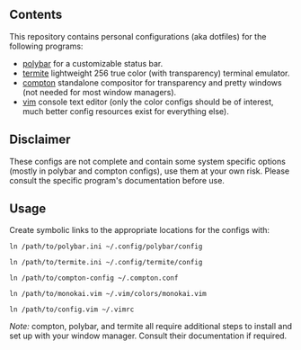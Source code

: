 ## Contents
This repository contains personal configurations (aka dotfiles) for the following programs:

- [polybar](https://github.com/jaagr/polybar) for a customizable status bar.
- [termite](https://wiki.archlinux.org/index.php/termite) lightweight 256 true color (with transparency) terminal emulator.
- [compton](https://wiki.archlinux.org/index.php/Compton) standalone compositor for transparency and pretty windows (not needed for most window managers).
- [vim](http://www.vim.org/) console text editor (only the color configs should be of interest, much better config resources exist for everything else).

## Disclaimer
These configs are not complete and contain some system specific options (mostly in polybar and compton configs), use them at your own risk. Please consult the specific program's documentation before use.

## Usage
Create symbolic links to the appropriate locations for the configs with:

`ln /path/to/polybar.ini ~/.config/polybar/config`

`ln /path/to/termite.ini ~/.config/termite/config`

`ln /path/to/compton-config ~/.compton.conf`

`ln /path/to/monokai.vim ~/.vim/colors/monokai.vim`

`ln /path/to/config.vim ~/.vimrc`

_Note:_ compton, polybar, and termite all require additional steps to install and set up with your window manager. Consult their documentation if required.

